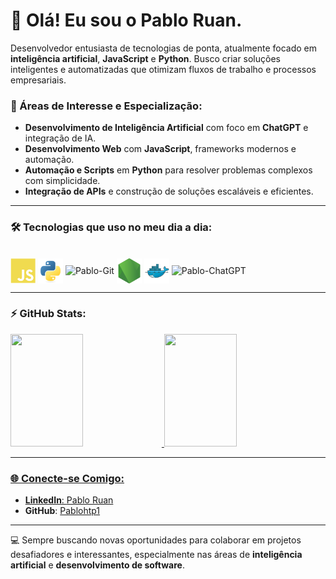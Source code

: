 # 👋 Olá! Eu sou o Pablo Ruan.

Desenvolvedor entusiasta de tecnologias de ponta, atualmente focado em **inteligência artificial**, **JavaScript** e **Python**. Busco criar soluções inteligentes e automatizadas que otimizam fluxos de trabalho e processos empresariais.

### 🚀 Áreas de Interesse e Especialização:

- **Desenvolvimento de Inteligência Artificial** com foco em **ChatGPT** e integração de IA.
- **Desenvolvimento Web** com **JavaScript**, frameworks modernos e automação.
- **Automação e Scripts** em **Python** para resolver problemas complexos com simplicidade.
- **Integração de APIs** e construção de soluções escaláveis e eficientes.

---

### 🛠️ Tecnologias que uso no meu dia a dia:

<div style="display: inline_block"><br>
  <img align="center" alt="Pablo-Js" heigth="30" width="40" src="https://raw.githubusercontent.com/devicons/devicon/master/icons/javascript/javascript-plain.svg">
  <img align="center" alt="Pablo-Python" heigth="30" width="40" src="https://raw.githubusercontent.com/devicons/devicon/master/icons/python/python-original.svg">
  <img align="center" alt="Pablo-Git" heigth="30" width="40" src="https://cdn.jsdelivr.net/gh/devicons/devicon/icons/git/git-original.svg"/>
  <img align="center" alt="Pablo-NodeJS" heigth="30" width="40" src="https://raw.githubusercontent.com/devicons/devicon/master/icons/nodejs/nodejs-original.svg">
  <img align="center" alt="Pablo-Docker" heigth="30" width="40" src="https://raw.githubusercontent.com/devicons/devicon/master/icons/docker/docker-original.svg">
  <img align="center" alt="Pablo-ChatGPT" heigth="30" width="40" src="https://upload.wikimedia.org/wikipedia/commons/0/04/ChatGPT_logo.svg">
</div>

---

### ⚡ GitHub Stats:

<div>
<a href="https://github.com/Pablohtp1">
<img height="180em" width="48%" src="https://github-readme-stats.vercel.app/api?username=Pablohtp1&show_icons=true&theme=dark&include_all_commits=true&count_private=true"/>
<img height="180em" width="48%" src="https://github-readme-stats.vercel.app/api/top-langs/?username=Pablohtp1&layout=compact&langs_count=10&theme=dark"/>
</div>

---

### 🌐 Conecte-se Comigo:

- **LinkedIn**: [Pablo Ruan](https://www.linkedin.com/in/seu-linkedin/)
- **GitHub**: [Pablohtp1](https://github.com/Pablohtp1)

---

💻 Sempre buscando novas oportunidades para colaborar em projetos desafiadores e interessantes, especialmente nas áreas de **inteligência artificial** e **desenvolvimento de software**.
